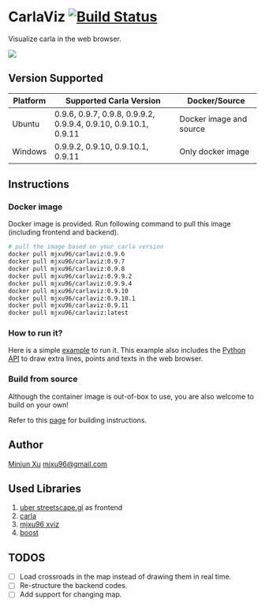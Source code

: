 
# CarlaViz [![Build Status](https://travis-ci.com/wx9698/carlaviz.svg?branch=master)](https://travis-ci.com/wx9698/carlaviz)
Visualize carla in the web browser.

<img src="https://github.com/wx9698/carlaviz/raw/master/docs/images/demo1.png"></img>

## Version Supported
| Platform | Supported Carla Version | Docker/Source |
| ------------- | --------------------- | --- |
| Ubuntu | 0.9.6, 0.9.7, 0.9.8, 0.9.9.2, 0.9.9.4, 0.9.10, 0.9.10.1, 0.9.11| Docker image and source |
| Windows | 0.9.9.2, 0.9.10, 0.9.10.1, 0.9.11| Only docker image |

## Instructions
### Docker image
Docker image is provided. Run following command to pull this image (including frontend and backend).

```bash
# pull the image based on your carla version
docker pull mjxu96/carlaviz:0.9.6
docker pull mjxu96/carlaviz:0.9.7
docker pull mjxu96/carlaviz:0.9.8
docker pull mjxu96/carlaviz:0.9.9.2
docker pull mjxu96/carlaviz:0.9.9.4
docker pull mjxu96/carlaviz:0.9.10
docker pull mjxu96/carlaviz:0.9.10.1
docker pull mjxu96/carlaviz:0.9.11
docker pull mjxu96/carlaviz:latest
```

### How to run it?
Here is a simple [example](https://github.com/wx9698/carlaviz/tree/master/examples) to run it. This example also includes the [Python API](https://github.com/wx9698/carlaviz/blob/master/examples/carla_painter.py) to draw extra lines, points and texts in the web browser.

### Build from source
Although the container image is out-of-box to use, you are also welcome to build on your own!

Refer to this [page](https://github.com/wx9698/carlaviz/blob/master/docs/build.md) for building instructions.

## Author
[Minjun Xu](https://github.com/wx9698)   mjxu96@gmail.com

## Used Libraries
1. [uber streetscape.gl](https://github.com/uber/streetscape.gl) as frontend
2. [carla](http://carla.org/)
3. [mjxu96 xviz](https://github.com/wx9698/xviz)
4. [boost](https://www.boost.org/)

## TODOS
- [ ] Load crossroads in the map instead of drawing them in real time.
- [ ] Re-structure the backend codes.
- [ ] Add support for changing map.
